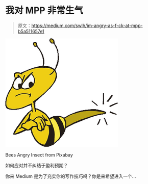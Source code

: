 # 我对 MPP 非常生气

> 原文：<https://medium.com/swlh/im-angry-as-f-ck-at-mpp-b5a511657e1>

![](img/8799416cbf85a4fb37f8ed13faffce1c.png)

Bees Angry Insect from Pixabay

如何应对并不纠结于盈利预期？

你来 Medium 是为了充实你的写作技巧吗？你是来希望进入一个…